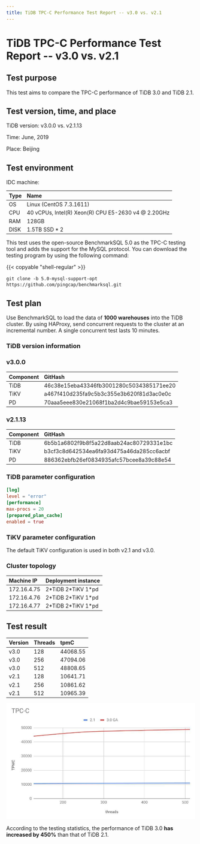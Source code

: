 ```yaml
---
title: TiDB TPC-C Performance Test Report -- v3.0 vs. v2.1
---
```


# TiDB TPC-C Performance Test Report -- v3.0 vs. v2.1

## Test purpose

This test aims to compare the TPC-C performance of TiDB 3.0 and TiDB 2.1.

## Test version, time, and place

TiDB version: v3.0.0 vs. v2.1.13

Time: June, 2019

Place: Beijing

## Test environment

IDC machine:

| Type | Name |
| :-- | :-- |
| OS | Linux (CentOS 7.3.1611) |
| CPU | 40 vCPUs, Intel(R) Xeon(R) CPU E5-2630 v4 @ 2.20GHz |
| RAM | 128GB |
| DISK | 1.5TB SSD \* 2 |

This test uses the open-source BenchmarkSQL 5.0 as the TPC-C testing tool and adds the support for the MySQL protocol. You can download the testing program by using the following command:

{{< copyable "shell-regular" >}}

```shell
git clone -b 5.0-mysql-support-opt https://github.com/pingcap/benchmarksql.git
```

## Test plan

Use BenchmarkSQL to load the data of **1000 warehouses** into the TiDB cluster. By using HAProxy, send concurrent requests to the cluster at an incremental number. A single concurrent test lasts 10 minutes.

### TiDB version information

### v3.0.0

| Component | GitHash |
| :-- | :-- |
| TiDB | 46c38e15eba43346fb3001280c5034385171ee20 |
| TiKV | a467f410d235fa9c5b3c355e3b620f81d3ac0e0c |
| PD | 70aaa5eee830e21068f1ba2d4c9bae59153e5ca3 |

### v2.1.13

| Component | GitHash |
| :-- | :-- |
| TiDB | 6b5b1a6802f9b8f5a22d8aab24ac80729331e1bc |
| TiKV | b3cf3c8d642534ea6fa93d475a46da285cc6acbf |
| PD | 886362ebfb26ef0834935afc57bcee8a39c88e54 |

### TiDB parameter configuration

```toml
[log]
level = "error"
[performance]
max-procs = 20
[prepared_plan_cache]
enabled = true
```

### TiKV parameter configuration

The default TiKV configuration is used in both v2.1 and v3.0.

### Cluster topology

| Machine IP | Deployment instance |
| :-- | :-- |
| 172.16.4.75 | 2\*TiDB 2\*TiKV 1\*pd |
| 172.16.4.76 | 2\*TiDB 2\*TiKV 1\*pd |
| 172.16.4.77 | 2\*TiDB 2\*TiKV 1\*pd |

## Test result

| Version | Threads | tpmC |
| :-- | :-- | :-- |
| v3.0 | 128  | 44068.55 |
| v3.0 | 256  | 47094.06  |
| v3.0 | 512  | 48808.65 |
| v2.1 | 128  | 10641.71  |
| v2.1 | 256  | 10861.62 |
| v2.1 | 512  | 10965.39 |

![point select](/media/tpcc-2.1-3.0.png)

According to the testing statistics, the performance of TiDB 3.0 **has increased by 450%** than that of TiDB 2.1.
